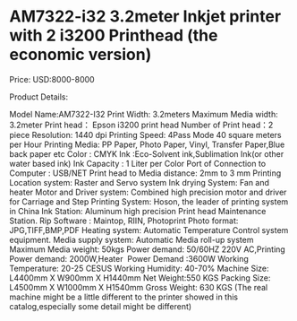 # AM7322-i32 3.2meter Inkjet printer with 2 i3200 Printhead (the economic version)

Price: USD:8000-8000

Product Details:

Model Name:AM7322-I32
Print Width: 3.2meters
Maximum Media width: 3.2meter
Print head： Epson i3200 print head
Number of Print head：2 piece
Resolution: 1440 dpi
Printing Speed: 4Pass Mode 40 square meters per Hour
Printing Media: PP Paper, Photo Paper, Vinyl, Transfer Paper,Blue back paper etc
Color : CMYK
Ink :Eco-Solvent ink,Sublimation Ink(or other water based ink)
Ink Capacity : 1 Liter per Color
Port of Connection to Computer : USB/NET
Print head to Media distance: 2mm to 3 mm
Printing Location system: Raster and Servo system
Ink drying System: Fan and heater
Motor and Driver system: Combined high precision motor and driver for Carriage and Step
Printing System: Hoson, the leader of printing system in China
Ink Station: Aluminum high precision Print head Maintenance Station.
Rip Software : Maintop, RIIN, Photoprint
Photo format: JPG,TIFF,BMP,PDF
Heating system: Automatic Temperature Control system equipment.
Media supply system: Automatic Media roll-up system
Maximum Media weight: 50kgs
Power demand: 50/60HZ 220V AC,Printing Power demand: 2000W,Heater  Power Demand :3600W
Working Temperature: 20-25 CESUS
Working Humidity: 40-70%
Machine Size: L4400mm X W900mm X H1440mm
Net Weight:550 KGS
Packing Size: L4500mm X W1000mm X H1540mm
Gross Weight: 630 KGS
(The real machine might be a little different to the printer showed in this catalog,especially some detail might be different)